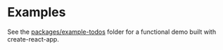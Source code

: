 # Examples

See the [packages/example-todos](https://github.com/ashconnell/mobx-quantum/tree/master/packages/example-todos) folder for a functional demo built with create-react-app.

